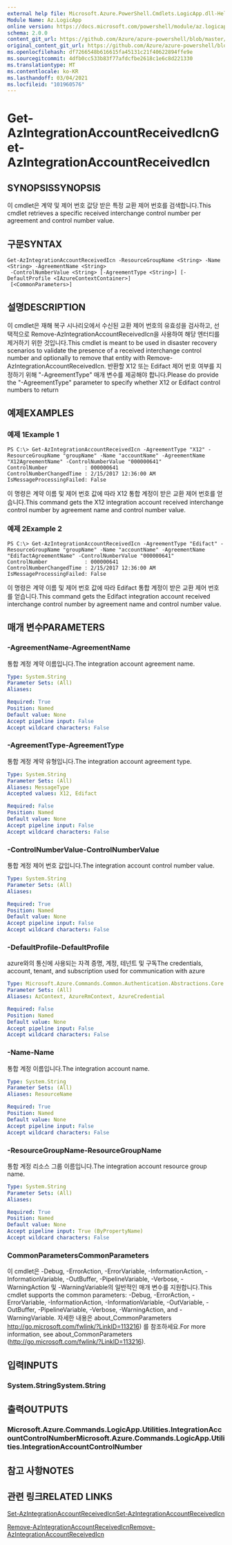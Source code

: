 ```yaml
---
external help file: Microsoft.Azure.PowerShell.Cmdlets.LogicApp.dll-Help.xml
Module Name: Az.LogicApp
online version: https://docs.microsoft.com/powershell/module/az.logicapp/get-azintegrationaccountreceivedicn
schema: 2.0.0
content_git_url: https://github.com/Azure/azure-powershell/blob/master/src/LogicApp/LogicApp/help/Get-AzIntegrationAccountReceivedIcn.md
original_content_git_url: https://github.com/Azure/azure-powershell/blob/master/src/LogicApp/LogicApp/help/Get-AzIntegrationAccountReceivedIcn.md
ms.openlocfilehash: df7266548b616615fa45131c21f40622894ffe9e
ms.sourcegitcommit: 4dfb0cc533b83f77afdcfbe2618c1e6c8d221330
ms.translationtype: MT
ms.contentlocale: ko-KR
ms.lasthandoff: 03/04/2021
ms.locfileid: "101960576"
---
```

# <span data-ttu-id="fb7cb-101">Get-AzIntegrationAccountReceivedIcn</span><span class="sxs-lookup"><span data-stu-id="fb7cb-101">Get-AzIntegrationAccountReceivedIcn</span></span>

## <span data-ttu-id="fb7cb-102">SYNOPSIS</span><span class="sxs-lookup"><span data-stu-id="fb7cb-102">SYNOPSIS</span></span>
<span data-ttu-id="fb7cb-103">이 cmdlet은 계약 및 제어 번호 값당 받은 특정 교환 제어 번호를 검색합니다.</span><span class="sxs-lookup"><span data-stu-id="fb7cb-103">This cmdlet retrieves a specific received interchange control number per agreement and control number value.</span></span>

## <span data-ttu-id="fb7cb-104">구문</span><span class="sxs-lookup"><span data-stu-id="fb7cb-104">SYNTAX</span></span>

```
Get-AzIntegrationAccountReceivedIcn -ResourceGroupName <String> -Name <String> -AgreementName <String>
 -ControlNumberValue <String> [-AgreementType <String>] [-DefaultProfile <IAzureContextContainer>]
 [<CommonParameters>]
```

## <span data-ttu-id="fb7cb-105">설명</span><span class="sxs-lookup"><span data-stu-id="fb7cb-105">DESCRIPTION</span></span>
<span data-ttu-id="fb7cb-106">이 cmdlet은 재해 복구 시나리오에서 수신된 교환 제어 번호의 유효성을 검사하고, 선택적으로 Remove-AzIntegrationAccountReceivedIcn을 사용하여 해당 엔터티를 제거하기 위한 것입니다.</span><span class="sxs-lookup"><span data-stu-id="fb7cb-106">This cmdlet is meant to be used in disaster recovery scenarios to validate the presence of a received interchange control number and optionally to remove that entity with Remove-AzIntegrationAccountReceivedIcn.</span></span>
<span data-ttu-id="fb7cb-107">반환할 X12 또는 Edifact 제어 번호 여부를 지정하기 위해 "-AgreementType" 매개 변수를 제공해야 합니다.</span><span class="sxs-lookup"><span data-stu-id="fb7cb-107">Please do provide the "-AgreementType" parameter to specify whether X12 or Edifact control numbers to return</span></span>

## <span data-ttu-id="fb7cb-108">예제</span><span class="sxs-lookup"><span data-stu-id="fb7cb-108">EXAMPLES</span></span>

### <span data-ttu-id="fb7cb-109">예제 1</span><span class="sxs-lookup"><span data-stu-id="fb7cb-109">Example 1</span></span>
```
PS C:\> Get-AzIntegrationAccountReceivedIcn -AgreementType "X12" -ResourceGroupName "groupName" -Name "accountName" -AgreementName "X12AgreementName" -ControlNumberValue "000000641"
ControlNumber            : 000000641
ControlNumberChangedTime : 2/15/2017 12:36:00 AM
IsMessageProcessingFailed: False
```

<span data-ttu-id="fb7cb-110">이 명령은 계약 이름 및 제어 번호 값에 따라 X12 통합 계정이 받은 교환 제어 번호를 얻습니다.</span><span class="sxs-lookup"><span data-stu-id="fb7cb-110">This command gets the X12 integration account received interchange control number by agreement name and control number value.</span></span>

### <span data-ttu-id="fb7cb-111">예제 2</span><span class="sxs-lookup"><span data-stu-id="fb7cb-111">Example 2</span></span>
```
PS C:\> Get-AzIntegrationAccountReceivedIcn -AgreementType "Edifact" -ResourceGroupName "groupName" -Name "accountName" -AgreementName "EdifactAgreementName" -ControlNumberValue "000000641"
ControlNumber            : 000000641
ControlNumberChangedTime : 2/15/2017 12:36:00 AM
IsMessageProcessingFailed: False
```

<span data-ttu-id="fb7cb-112">이 명령은 계약 이름 및 제어 번호 값에 따라 Edifact 통합 계정이 받은 교환 제어 번호를 얻습니다.</span><span class="sxs-lookup"><span data-stu-id="fb7cb-112">This command gets the Edifact integration account received interchange control number by agreement name and control number value.</span></span>

## <span data-ttu-id="fb7cb-113">매개 변수</span><span class="sxs-lookup"><span data-stu-id="fb7cb-113">PARAMETERS</span></span>

### <span data-ttu-id="fb7cb-114">-AgreementName</span><span class="sxs-lookup"><span data-stu-id="fb7cb-114">-AgreementName</span></span>
<span data-ttu-id="fb7cb-115">통합 계정 계약 이름입니다.</span><span class="sxs-lookup"><span data-stu-id="fb7cb-115">The integration account agreement name.</span></span>

```yaml
Type: System.String
Parameter Sets: (All)
Aliases:

Required: True
Position: Named
Default value: None
Accept pipeline input: False
Accept wildcard characters: False
```

### <span data-ttu-id="fb7cb-116">-AgreementType</span><span class="sxs-lookup"><span data-stu-id="fb7cb-116">-AgreementType</span></span>
<span data-ttu-id="fb7cb-117">통합 계정 계약 유형입니다.</span><span class="sxs-lookup"><span data-stu-id="fb7cb-117">The integration account agreement type.</span></span>

```yaml
Type: System.String
Parameter Sets: (All)
Aliases: MessageType
Accepted values: X12, Edifact

Required: False
Position: Named
Default value: None
Accept pipeline input: False
Accept wildcard characters: False
```

### <span data-ttu-id="fb7cb-118">-ControlNumberValue</span><span class="sxs-lookup"><span data-stu-id="fb7cb-118">-ControlNumberValue</span></span>
<span data-ttu-id="fb7cb-119">통합 계정 제어 번호 값입니다.</span><span class="sxs-lookup"><span data-stu-id="fb7cb-119">The integration account control number value.</span></span>

```yaml
Type: System.String
Parameter Sets: (All)
Aliases:

Required: True
Position: Named
Default value: None
Accept pipeline input: False
Accept wildcard characters: False
```

### <span data-ttu-id="fb7cb-120">-DefaultProfile</span><span class="sxs-lookup"><span data-stu-id="fb7cb-120">-DefaultProfile</span></span>
<span data-ttu-id="fb7cb-121">azure와의 통신에 사용되는 자격 증명, 계정, 테넌트 및 구독</span><span class="sxs-lookup"><span data-stu-id="fb7cb-121">The credentials, account, tenant, and subscription used for communication with azure</span></span>

```yaml
Type: Microsoft.Azure.Commands.Common.Authentication.Abstractions.Core.IAzureContextContainer
Parameter Sets: (All)
Aliases: AzContext, AzureRmContext, AzureCredential

Required: False
Position: Named
Default value: None
Accept pipeline input: False
Accept wildcard characters: False
```

### <span data-ttu-id="fb7cb-122">-Name</span><span class="sxs-lookup"><span data-stu-id="fb7cb-122">-Name</span></span>
<span data-ttu-id="fb7cb-123">통합 계정 이름입니다.</span><span class="sxs-lookup"><span data-stu-id="fb7cb-123">The integration account name.</span></span>

```yaml
Type: System.String
Parameter Sets: (All)
Aliases: ResourceName

Required: True
Position: Named
Default value: None
Accept pipeline input: False
Accept wildcard characters: False
```

### <span data-ttu-id="fb7cb-124">-ResourceGroupName</span><span class="sxs-lookup"><span data-stu-id="fb7cb-124">-ResourceGroupName</span></span>
<span data-ttu-id="fb7cb-125">통합 계정 리소스 그룹 이름입니다.</span><span class="sxs-lookup"><span data-stu-id="fb7cb-125">The integration account resource group name.</span></span>

```yaml
Type: System.String
Parameter Sets: (All)
Aliases:

Required: True
Position: Named
Default value: None
Accept pipeline input: True (ByPropertyName)
Accept wildcard characters: False
```

### <span data-ttu-id="fb7cb-126">CommonParameters</span><span class="sxs-lookup"><span data-stu-id="fb7cb-126">CommonParameters</span></span>
<span data-ttu-id="fb7cb-127">이 cmdlet은 -Debug, -ErrorAction, -ErrorVariable, -InformationAction, -InformationVariable, -OutBuffer, -PipelineVariable, -Verbose, -WarningAction 및 -WarningVariable의 일반적인 매개 변수를 지원합니다.</span><span class="sxs-lookup"><span data-stu-id="fb7cb-127">This cmdlet supports the common parameters: -Debug, -ErrorAction, -ErrorVariable, -InformationAction, -InformationVariable, -OutVariable, -OutBuffer, -PipelineVariable, -Verbose, -WarningAction, and -WarningVariable.</span></span> <span data-ttu-id="fb7cb-128">자세한 내용은 about_CommonParameters http://go.microsoft.com/fwlink/?LinkID=113216) 를 참조하세요.</span><span class="sxs-lookup"><span data-stu-id="fb7cb-128">For more information, see about_CommonParameters (http://go.microsoft.com/fwlink/?LinkID=113216).</span></span>

## <span data-ttu-id="fb7cb-129">입력</span><span class="sxs-lookup"><span data-stu-id="fb7cb-129">INPUTS</span></span>

### <span data-ttu-id="fb7cb-130">System.String</span><span class="sxs-lookup"><span data-stu-id="fb7cb-130">System.String</span></span>

## <span data-ttu-id="fb7cb-131">출력</span><span class="sxs-lookup"><span data-stu-id="fb7cb-131">OUTPUTS</span></span>

### <span data-ttu-id="fb7cb-132">Microsoft.Azure.Commands.LogicApp.Utilities.IntegrationAccountControlNumber</span><span class="sxs-lookup"><span data-stu-id="fb7cb-132">Microsoft.Azure.Commands.LogicApp.Utilities.IntegrationAccountControlNumber</span></span>

## <span data-ttu-id="fb7cb-133">참고 사항</span><span class="sxs-lookup"><span data-stu-id="fb7cb-133">NOTES</span></span>

## <span data-ttu-id="fb7cb-134">관련 링크</span><span class="sxs-lookup"><span data-stu-id="fb7cb-134">RELATED LINKS</span></span>

[<span data-ttu-id="fb7cb-135">Set-AzIntegrationAccountReceivedIcn</span><span class="sxs-lookup"><span data-stu-id="fb7cb-135">Set-AzIntegrationAccountReceivedIcn</span></span>](./Set-AzIntegrationAccountReceivedIcn.md)

[<span data-ttu-id="fb7cb-136">Remove-AzIntegrationAccountReceivedIcn</span><span class="sxs-lookup"><span data-stu-id="fb7cb-136">Remove-AzIntegrationAccountReceivedIcn</span></span>](./Remove-AzIntegrationAccountReceivedIcn.md)
